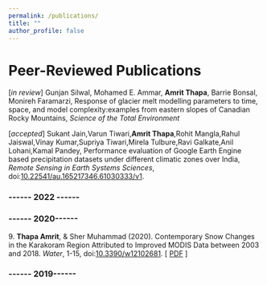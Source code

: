 ```yaml
---
permalink: /publications/
title: ""
author_profile: false
---
```


# Peer-Reviewed Publications

[_in review_] Gunjan Silwal, Mohamed E. Ammar, **Amrit Thapa**, Barrie Bonsal, Monireh Faramarzi, Response of glacier melt modelling parameters to time, space, and model complexity:examples from eastern slopes of Canadian Rocky Mountains, _Science of the Total Environment_

[_accepted_] Sukant Jain,Varun Tiwari,**Amrit Thapa**,Rohit Mangla,Rahul Jaiswal,Vinay Kumar,Supriya Tiwari,Mirela Tulbure,Ravi Galkate,Anil Lohani,Kamal Pandey, Performance evaluation of Google Earth Engine based precipitation datasets under different climatic zones over India, _Remote Sensing in Earth Systems Sciences_, doi:[10.22541/au.165217346.61030333/v1](https://doi.org/10.22541/au.165217346.61030333/v1).

### ------ 2022 ------


### ------ 2020------

9\. **Thapa Amrit**, & Sher Muhammad (2020). Contemporary Snow Changes in the Karakoram Region Attributed to Improved MODIS Data between 2003 and 2018. _Water_, 1-15, doi:[10.3390/w12102681](https://doi.org/10.3390/w12102681). [ [PDF](https://amrit-thapa-2044.github.io/files/Thapa_and_Muhammad_2020.pdf) ]

### ------ 2019------
